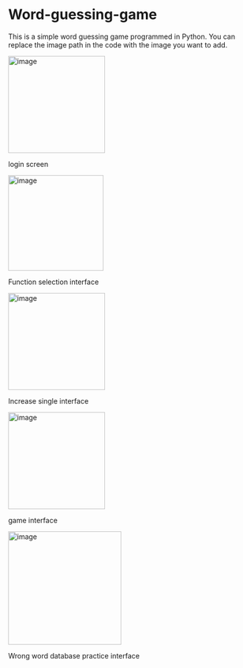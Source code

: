 # Word-guessing-game
This is a simple word guessing game programmed in Python. You can replace the image path in the code with the image you want to add.

<img width="196" alt="image" src="https://github.com/user-attachments/assets/8f53df07-2dea-48f9-b17a-28a6e3400eae" />

login screen

<img width="193" alt="image" src="https://github.com/user-attachments/assets/30dd83f5-c318-41b7-abd7-4591e1b9a4d2" />

Function selection interface

<img width="196" alt="image" src="https://github.com/user-attachments/assets/249c7743-2b02-401d-96a3-2ca306d6f3ea" />

Increase single interface

<img width="196" alt="image" src="https://github.com/user-attachments/assets/d38f2e69-b636-4118-9539-b0faf0b9bacc" />

game interface

<img width="229" alt="image" src="https://github.com/user-attachments/assets/1fe8395b-9a55-4df6-9056-bc3748689c94" />

Wrong word database practice interface


